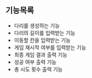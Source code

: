 ## 기능목록
- 다리를 생성하는 기능
- 다리의 길이를 입력받는 기능
- 이동할 칸을 입력받는 기능
- 게임 재시작 여부를 입력받는 기능
- 최종 게임 결과 출력 기능
- 성공 여부 출력 기능
- 총 시도 횟수 출력 기능
